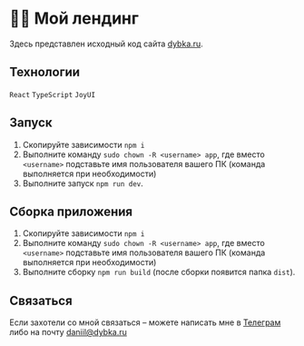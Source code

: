 # 🕺🏻 Мой лендинг

Здесь представлен исходный код сайта [dybka.ru](https://dybka.ru).

## Технологии

`React` `TypeScript` `JoyUI`

## Запуск

1. Скопируйте зависимости `npm i`
2. Выполните команду `sudo chown -R <username> app`, где вместо `<username>` подставьте имя пользователя вашего ПК (команда выполняется при необходимости)
3. Выполните запуск `npm run dev`.

## Сборка приложения

1. Скопируйте зависимости `npm i`
2. Выполните команду `sudo chown -R <username> app`, где вместо `<username>` подставьте имя пользователя вашего ПК (команда выполняется при необходимости)
3. Выполните сборку `npm run build` (после сборки появится папка `dist`).

## Связаться

Если захотели со мной связаться – можете написать мне в [Телеграм](https://ddybka.t.me) либо на почту daniil@dybka.ru
